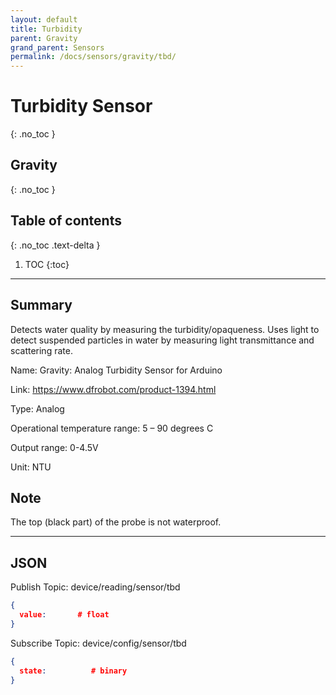 ```yaml
---
layout: default
title: Turbidity
parent: Gravity
grand_parent: Sensors
permalink: /docs/sensors/gravity/tbd/
---
```


# Turbidity Sensor
{: .no_toc }
## Gravity
{: .no_toc }

## Table of contents
{: .no_toc .text-delta }

1. TOC
{:toc}

---

## Summary

Detects water quality by measuring the turbidity/opaqueness. Uses light to detect suspended particles in water by measuring light transmittance and scattering rate. 

Name: Gravity: Analog Turbidity Sensor for Arduino 

Link: https://www.dfrobot.com/product-1394.html 

Type: Analog 

Operational temperature range: 5 – 90 degrees C

Output range: 0-4.5V

Unit: NTU 

## Note 
The top (black part) of the probe is not waterproof. 


---

## JSON 
Publish Topic: device/reading/sensor/tbd
<div class="code-example" markdown="1">

```json
{
  value:       # float
}
```
</div>

Subscribe Topic: device/config/sensor/tbd
<div class="code-example" markdown="1">

```json
{
  state:          # binary
}
```
</div>